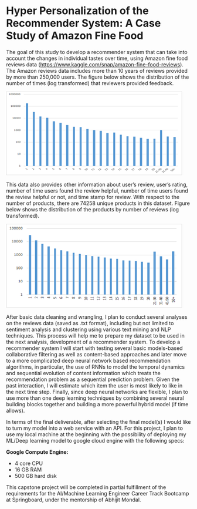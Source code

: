 # Hyper Personalization of the Recommender System: A Case Study of Amazon Fine Food

The goal of this study to develop a recommender system that can take into account the changes in individual tastes over time, using Amazon fine food reviews data (https://www.kaggle.com/snap/amazon-fine-food-reviews). The Amazon reviews data includes more than 10 years of reviews provided by more than 250,000 users. The figure below shows the distribution of the number of times (log transformed) that reviewers provided feedback.

<img src="https://github.com/farzadalemi/Springboard_Capstone/blob/master/EDA/reviewers_count.png" width="480" height="228">

This data also provides other information about user’s review, user’s rating, number of time users found the review helpful, number of time users found the review helpful or not, and time stamp for review.  With respect to the number of products, there are 74258 unique products in this dataset. Figure below shows the distribution of the products by number of reviews (log transformed).

<img src="https://github.com/farzadalemi/Springboard_Capstone/blob/master/EDA/reviewes_per_product.png" width="480" height="228">

After basic data cleaning and wrangling, I plan to conduct several analyses on the reviews data (saved as .txt format), including but not limited to sentiment analysis and clustering using various text mining and NLP techniques. This process will help me to prepare my dataset to be used in the next analysis, development of a recommender system. To develop a recommender system I will start with testing several basic models-based collaborative filtering as well as content-based approaches and later move to a more complicated deep neural network based recommendation algorithms, in particular, the use of RNNs to model the temporal dynamics and sequential evolution of content information which treats the recommendation problem as a sequential prediction problem. Given the past interaction, I will estimate which item the user is most likely to like in the next time step. Finally, since deep neural networks are flexible, I plan to use more than one deep learning techniques by combining several neural building blocks together and building a more powerful hybrid model (if time allows).

In terms of the final deliverable, after selecting the final model(s) I would like to turn my model into a web service with an API. For this project, I plan to use my local machine at the beginning with the possibility of deploying my ML/Deep learning model to google cloud engine with the following specs:

**Google Compute Engine:** 
 - 4 core CPU 
 - 16 GB RAM 
 - 500 GB hard disk

This capstone project will be completed in partial fulfillment of the requirements for the AI/Machine Learning Engineer Career Track Bootcamp at Springboard, under the mentorship of Abhijit Mondal.
